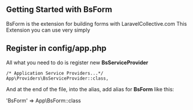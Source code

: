 Getting Started with BsForm
---------------------------
BsForm is the extension for building forms with LaravelCollective.com
This Extension you can use very simply

Register in <strong>config/app.php</strong>
---------------------------------------------- 

All what you need to do is register new <strong>BsServiceProvider</strong>

    /* Application Service Providers...*/
    App\Providers\BsServiceProvider::class,

And at the end of the file, into the alias, add alias for <strong>BsForm</strong> like this:

        
    
  'BsForm'    => App\BsForm::class
